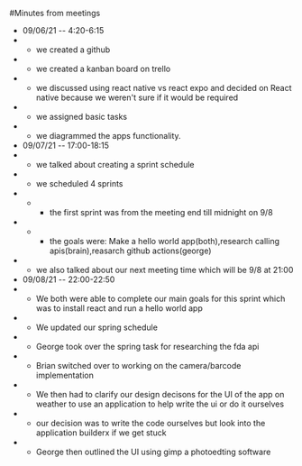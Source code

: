 #Minutes from meetings
* 09/06/21 -- 4:20-6:15
* * we created a github
* * we created a kanban board on trello
* * we discussed using react native vs react expo and decided on React native because we weren't sure if it would be required
* * we assigned basic tasks
* * we diagrammed the apps functionality. 
* 09/07/21 -- 17:00-18:15
*  * we talked about creating a sprint schedule
*  * we scheduled 4 sprints
*  * * the first sprint was from the meeting end till midnight on 9/8
*  * * the goals were: Make a hello world app(both),research calling apis(brain),reasarch github actions(george)
*  * we also talked about our next meeting time which will be 9/8 at 21:00  
* 09/08/21 -- 22:00-22:50
* * We both were able to complete our main goals for this sprint which was to install react and run a hello world app
* * We updated our spring schedule 
* * George took over the spring task for researching the fda api
* * Brian switched over to working on the camera/barcode implementation
* * We then had to clarify our design decisons for the UI of the app on weather to use an application to help write the ui or do it ourselves
* * our decision was to write the code ourselves but look into the application builderx if we get stuck
* * George then outlined the UI using gimp a photoedting software 
